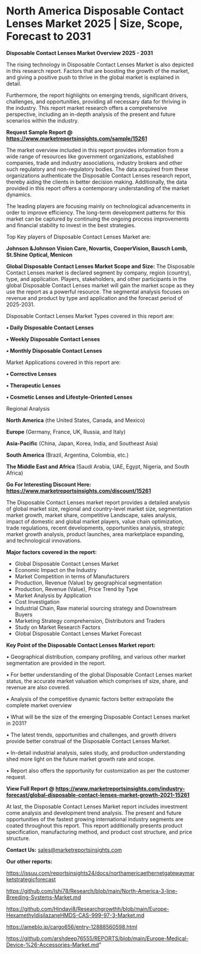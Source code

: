 # North America Disposable Contact Lenses Market 2025 | Size, Scope, Forecast to 2031

<Strong> Disposable Contact Lenses Market Overview 2025 - 2031</strong>

The rising technology in Disposable Contact Lenses Market is also depicted in this research report. Factors that are boosting the growth of the market, and giving a positive push to thrive in the global market is explained in detail.

Furthermore, the report highlights on emerging trends, significant drivers, challenges, and opportunities, providing all necessary data for thriving in the industry. This report market research offers a comprehensive perspective, including an in-depth analysis of the present and future scenarios within the industry.

<strong>Request Sample Report @ <a href=https://www.marketreportsinsights.com/sample/15261>https://www.marketreportsinsights.com/sample/15261</a></strong>

The market overview included in this report provides information from a wide range of resources like government organizations, established companies, trade and industry associations, industry brokers and other such regulatory and non-regulatory bodies. The data acquired from these organizations authenticate the Disposable Contact Lenses research report, thereby aiding the clients in better decision making. Additionally, the data provided in this report offers a contemporary understanding of the market dynamics.

The leading players are focusing mainly on technological advancements in order to improve efficiency. The long-term development patterns for this market can be captured by continuing the ongoing process improvements and financial stability to invest in the best strategies.

Top Key players of Disposable Contact Lenses Market are:

<strong>Johnson &Johnson Vision Care, Novartis, CooperVision, Bausch Lomb, St.Shine Optical, Menicon</strong>

<strong><b>Global Disposable Contact Lenses Market Scope and Size:</b></strong>
The Disposable Contact Lenses market is declared segment by company, region (country), type, and application. Players, stakeholders, and other participants in the global Disposable Contact Lenses market will gain the market scope as they use the report as a powerful resource. The segmental analysis focuses on revenue and product by type and application and the forecast period of 2025-2031.

Disposable Contact Lenses Market Types covered in this report are:

<strong>• Daily Disposable Contact Lenses

• Weekly Disposable Contact Lenses

• Monthly Disposable Contact Lenses</strong>

Market Applications covered in this report are:

<strong>• Corrective Lenses

• Therapeutic Lenses

• Cosmetic Lenses and Lifestyle-Oriented Lenses</strong> 

Regional Analysis

<strong>North America</strong> (the United States, Canada, and Mexico)

<strong>Europe</strong> (Germany, France, UK, Russia, and Italy)

<strong>Asia-Pacific</strong> (China, Japan, Korea, India, and Southeast Asia)

<strong>South America</strong> (Brazil, Argentina, Colombia, etc.)

<strong>The Middle East and Africa</strong> (Saudi Arabia, UAE, Egypt, Nigeria, and South Africa)

<strong>Go For Interesting Discount Here: <a href=https://www.marketreportsinsights.com/discount/15261>https://www.marketreportsinsights.com/discount/15261</a></strong>

The Disposable Contact Lenses market report provides a detailed analysis of global market size, regional and country-level market size, segmentation market growth, market share, competitive Landscape, sales analysis, impact of domestic and global market players, value chain optimization, trade regulations, recent developments, opportunities analysis, strategic market growth analysis, product launches, area marketplace expanding, and technological innovations.

<strong><b>Major factors covered in the report:</b></strong>
<ul>
  <li>Global Disposable Contact Lenses Market </li>
  <li>Economic Impact on the Industry</li>
  <li>Market Competition in terms of Manufacturers</li>
  <li>Production, Revenue (Value) by geographical segmentation</li>
  <li>Production, Revenue (Value), Price Trend by Type</li>
  <li>Market Analysis by Application</li>
  <li>Cost Investigation</li>
  <li>Industrial Chain, Raw material sourcing strategy and Downstream Buyers</li>
  <li>Marketing Strategy comprehension, Distributors and Traders</li>
  <li>Study on Market Research Factors</li>
  <li>Global Disposable Contact Lenses Market Forecast</li>
</ul>

<strong><b>Key Point of the Disposable Contact Lenses Market report:</b></strong>

• Geographical distribution, company profiling, and various other market segmentation are provided in the report.

• For better understanding of the global Disposable Contact Lenses market status, the accurate market valuation which comprises of size, share, and revenue are also covered.

• Analysis of the competitive dynamic factors better extrapolate the complete market overview

• What will be the size of the emerging Disposable Contact Lenses market in 2031?

• The latest trends, opportunities and challenges, and growth drivers provide better construal of the Disposable Contact Lenses Market.

• In-detail industrial analysis, sales study, and production understanding shed more light on the future market growth rate and scope.

• Report also offers the opportunity for customization as per the customer request.

<strong><b>View Full Report @ <a href=https://www.marketreportsinsights.com/industry-forecast/global-disposable-contact-lenses-market-growth-2021-15261>https://www.marketreportsinsights.com/industry-forecast/global-disposable-contact-lenses-market-growth-2021-15261</a></b></strong>


At last, the Disposable Contact Lenses Market report includes investment come analysis and development trend analysis. The present and future opportunities of the fastest growing international industry segments are coated throughout this report. This report additionally presents product specification, manufacturing method, and product cost structure, and price structure.

<strong>Contact Us:</strong>
sales@marketreportsinsights.com

<strong>Our other reports:</strong>

<a href=https://issuu.com/reportsinsights24/docs/northamericaethernetgatewaymarketstrategicforecast>https://issuu.com/reportsinsights24/docs/northamericaethernetgatewaymarketstrategicforecast</a>

<a href=https://github.com/Ishi78/Research/blob/main/North-America-3-line-Breeding-Systems-Market.md>https://github.com/Ishi78/Research/blob/main/North-America-3-line-Breeding-Systems-Market.md</a>

<a href=https://github.com/Hindavi8/Researchgrowthh/blob/main/Europe-HexamethyldisilazaneHMDS-CAS-999-97-3-Market.md>https://github.com/Hindavi8/Researchgrowthh/blob/main/Europe-HexamethyldisilazaneHMDS-CAS-999-97-3-Market.md</a>

<a href=https://ameblo.jp/cargo656/entry-12888560598.html>https://ameblo.jp/cargo656/entry-12888560598.html</a>

<a href=https://github.com/arshdeep76555/REPORTS/blob/main/Europe-Medical-Device-%26-Accessories-Market.md>https://github.com/arshdeep76555/REPORTS/blob/main/Europe-Medical-Device-%26-Accessories-Market.md</a>"
